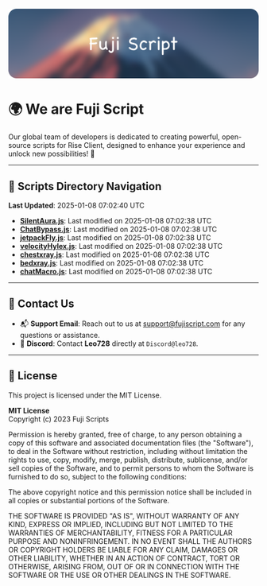 ![Banner](.github/b.webp)

# 🌍 **We are Fuji Script**

Our global team of developers is dedicated to creating powerful, open-source scripts for Rise Client, designed to enhance your experience and unlock new possibilities! 🌟

---
<!-- SCRIPTS_NAVIGATION_START -->
## 📂 **Scripts Directory Navigation**

**Last Updated**: 2025-01-08 07:02:40 UTC

- **[SilentAura.js](scripts/SilentAura.js)**: Last modified on 2025-01-08 07:02:38 UTC
- **[ChatBypass.js](scripts/ChatBypass.js)**: Last modified on 2025-01-08 07:02:38 UTC
- **[jetpackFly.js](scripts/jetpackFly.js)**: Last modified on 2025-01-08 07:02:38 UTC
- **[velocityHylex.js](scripts/velocityHylex.js)**: Last modified on 2025-01-08 07:02:38 UTC
- **[chestxray.js](scripts/chestxray.js)**: Last modified on 2025-01-08 07:02:38 UTC
- **[bedxray.js](scripts/bedxray.js)**: Last modified on 2025-01-08 07:02:38 UTC
- **[chatMacro.js](scripts/chatMacro.js)**: Last modified on 2025-01-08 07:02:38 UTC

<!-- SCRIPTS_NAVIGATION_END -->

---

## 💬 **Contact Us**  
- 📬 **Support Email**: Reach out to us at [support@fujiscript.com](mailto:support@fujiscript.com) for any questions or assistance.  
- 💬 **Discord**: Contact **Leo728** directly at `Discord@leo728`.

---

## 📜 **License**

This project is licensed under the MIT License.  

**MIT License**  
Copyright (c) 2023 Fuji Scripts  

Permission is hereby granted, free of charge, to any person obtaining a copy of this software and associated documentation files (the "Software"), to deal in the Software without restriction, including without limitation the rights to use, copy, modify, merge, publish, distribute, sublicense, and/or sell copies of the Software, and to permit persons to whom the Software is furnished to do so, subject to the following conditions:  

The above copyright notice and this permission notice shall be included in all copies or substantial portions of the Software.  

THE SOFTWARE IS PROVIDED "AS IS", WITHOUT WARRANTY OF ANY KIND, EXPRESS OR IMPLIED, INCLUDING BUT NOT LIMITED TO THE WARRANTIES OF MERCHANTABILITY, FITNESS FOR A PARTICULAR PURPOSE AND NONINFRINGEMENT. IN NO EVENT SHALL THE AUTHORS OR COPYRIGHT HOLDERS BE LIABLE FOR ANY CLAIM, DAMAGES OR OTHER LIABILITY, WHETHER IN AN ACTION OF CONTRACT, TORT OR OTHERWISE, ARISING FROM, OUT OF OR IN CONNECTION WITH THE SOFTWARE OR THE USE OR OTHER DEALINGS IN THE SOFTWARE.  

